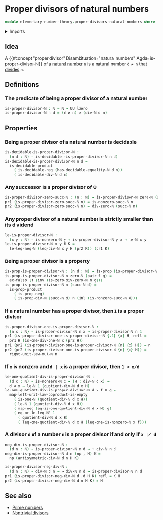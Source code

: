 # Proper divisors of natural numbers

```agda
module elementary-number-theory.proper-divisors-natural-numbers where
```

<details><summary>Imports</summary>

```agda
open import elementary-number-theory.divisibility-natural-numbers
open import elementary-number-theory.equality-natural-numbers
open import elementary-number-theory.inequality-natural-numbers
open import elementary-number-theory.modular-arithmetic-standard-finite-types
open import elementary-number-theory.multiplication-natural-numbers
open import elementary-number-theory.natural-numbers
open import elementary-number-theory.strict-inequality-natural-numbers

open import foundation.cartesian-product-types
open import foundation.coproduct-types
open import foundation.decidable-types
open import foundation.dependent-pair-types
open import foundation.empty-types
open import foundation.identity-types
open import foundation.negated-equality
open import foundation.negation
open import foundation.propositions
open import foundation.type-arithmetic-empty-type
open import foundation.universe-levels
```

</details>

## Idea

A
{{#concept "proper divisor" Disambituation="natural numbers" Agda=is-proper-divisor-ℕ}}
of a [natural number](elementary-number-theory.natural-numbers.md) `n` is a
natural number `d ≠ n` that
[divides](elementary-number-theory.divisbility-natural-numbers.md) `n`.

## Definitions

### The predicate of being a proper divisor of a natural number

```agda
is-proper-divisor-ℕ : ℕ → ℕ → UU lzero
is-proper-divisor-ℕ n d = (d ≠ n) × (div-ℕ d n)
```

## Properties

### Being a proper divisor of a natural number is decidable

```agda
is-decidable-is-proper-divisor-ℕ :
  (n d : ℕ) → is-decidable (is-proper-divisor-ℕ n d)
is-decidable-is-proper-divisor-ℕ n d =
  is-decidable-product
    ( is-decidable-neg (has-decidable-equality-ℕ d n))
    ( is-decidable-div-ℕ d n)
```

### Any successor is a proper divisor of $0$

```agda
is-proper-divisor-zero-succ-ℕ : (n : ℕ) → is-proper-divisor-ℕ zero-ℕ (succ-ℕ n)
pr1 (is-proper-divisor-zero-succ-ℕ n) = is-nonzero-succ-ℕ n
pr2 (is-proper-divisor-zero-succ-ℕ n) = div-zero-ℕ (succ-ℕ n)
```

### Any proper divisor of a natural number is strictly smaller than its dividend

```agda
le-is-proper-divisor-ℕ :
  (x y : ℕ) → is-nonzero-ℕ y → is-proper-divisor-ℕ y x → le-ℕ x y
le-is-proper-divisor-ℕ x y H K =
  le-leq-neq-ℕ (leq-div-ℕ x y H (pr2 K)) (pr1 K)
```

### Being a proper divisor is a property

```agda
is-prop-is-proper-divisor-ℕ : (n d : ℕ) → is-prop (is-proper-divisor-ℕ n d)
is-prop-is-proper-divisor-ℕ n zero-ℕ (pair f g) =
  ex-falso (f (inv (is-zero-div-zero-ℕ n g)))
is-prop-is-proper-divisor-ℕ n (succ-ℕ d) =
  is-prop-product
    ( is-prop-neg)
    ( is-prop-div-ℕ (succ-ℕ d) n (inl (is-nonzero-succ-ℕ d)))
```

### If a natural number has a proper divisor, then `1` is a proper divisor

```agda
is-proper-divisor-one-is-proper-divisor-ℕ :
  {n x : ℕ} → is-proper-divisor-ℕ n x → is-proper-divisor-ℕ n 1
pr1 (is-proper-divisor-one-is-proper-divisor-ℕ {.1} {x} H) refl =
  pr1 H (is-one-div-one-ℕ x (pr2 H))
pr1 (pr2 (is-proper-divisor-one-is-proper-divisor-ℕ {n} {x} H)) = n
pr2 (pr2 (is-proper-divisor-one-is-proper-divisor-ℕ {n} {x} H)) =
  right-unit-law-mul-ℕ n
```

### If `x` is nonzero and `d | x` is a proper divisor, then `1 < x/d`

```agda
le-one-quotient-div-is-proper-divisor-ℕ :
  (d x : ℕ) → is-nonzero-ℕ x → (H : div-ℕ d x) →
  d ≠ x → le-ℕ 1 (quotient-div-ℕ d x H)
le-one-quotient-div-is-proper-divisor-ℕ d x f H g =
  map-left-unit-law-coproduct-is-empty
    ( is-one-ℕ (quotient-div-ℕ d x H))
    ( le-ℕ 1 (quotient-div-ℕ d x H))
    ( map-neg (eq-is-one-quotient-div-ℕ d x H) g)
    ( eq-or-le-leq-ℕ' 1
      ( quotient-div-ℕ d x H)
      ( leq-one-quotient-div-ℕ d x H (leq-one-is-nonzero-ℕ x f)))
```

### A divisor `d` of a number `n` is a proper divisor if and only if `x ∤ d`

```agda
neg-div-is-proper-divisor-ℕ :
  (d n : ℕ) → is-proper-divisor-ℕ n d → ¬ div-ℕ n d
neg-div-is-proper-divisor-ℕ d n (np , H) K =
  np (antisymmetric-div-ℕ d n H K)

is-proper-divisor-neg-div-ℕ :
  (d n : ℕ) → div-ℕ d n → ¬ div-ℕ n d → is-proper-divisor-ℕ n d
pr1 (is-proper-divisor-neg-div-ℕ d .d H K) refl = K H
pr2 (is-proper-divisor-neg-div-ℕ d n H K) = H
```

## See also

- [Prime numbers](elementary-number-theory.prime-numbers.md)
- [Nontrivial divisors](elementary-number-theory.nontrivial-divisors-natural-numbers.md)
